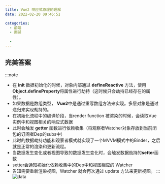 ```yaml
---
title: Vue2 响应式原理的理解
date: 2022-02-20 09:46:51

categories:
  - 前端
  - 面试
 
  - 
---
```

## 完美答案
:::note
- 在 **init** 数据初始化的时候，对象内部通过 **defineReactive** 方法，使用 **Object.defineProperty**将属性进行劫持（这时候只会劫持已经存在的属性）。
- 如果数据是数组类型， **Vue2**中是通过重写数组方法来实现。多层对象是通过递归来实现劫持的。
- 在初始化流程中的编译阶段，当render function 被渲染的时候，会读取Vue实例中和视图相关的响应式数据
- 此时会触发 **getter** 函数进行依赖收集（将观察者Watcher对象存放到当前闭包的订阅者Dep的subs中）
- 此时的数据劫持功能和观察者模式就实现了一个MVVM模式中的Binder，之后就是正常的渲染和更新流程。
- 当数据发生变化或者视图导致的数据发生变化时，会触发数据劫持的**setter**函数
- setter会通知初始化依赖收集中的Dep中和视图相应的 Watcher
- 告知需要重新渲染视图，Watcher 就会再次通过 update 方法来更新视图。
:::
  ![data](https://cdn.jsdelivr.net/gh/botshen/cdn@master/image/data.3qwy778jkt00.png)
